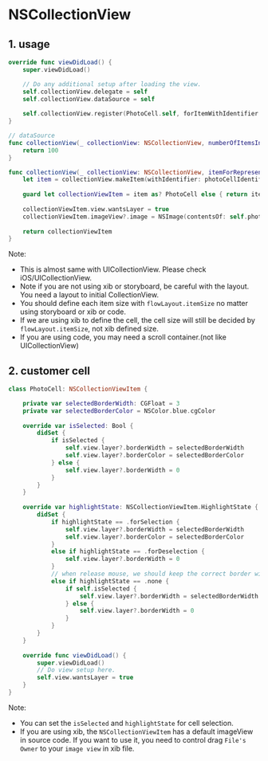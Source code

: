 # NSCollectionView

## 1. usage

```swift
override func viewDidLoad() {
    super.viewDidLoad()

    // Do any additional setup after loading the view.
    self.collectionView.delegate = self
    self.collectionView.dataSource = self
    
    self.collectionView.register(PhotoCell.self, forItemWithIdentifier: photoCellIdentifier)
}

// dataSource
func collectionView(_ collectionView: NSCollectionView, numberOfItemsInSection section: Int) -> Int {
    return 100
}

func collectionView(_ collectionView: NSCollectionView, itemForRepresentedObjectAt indexPath: IndexPath) -> NSCollectionViewItem {
    let item = collectionView.makeItem(withIdentifier: photoCellIdentifier, for: indexPath)
    
    guard let collectionViewItem = item as? PhotoCell else { return item }
    
    collectionViewItem.view.wantsLayer = true
    collectionViewItem.imageView?.image = NSImage(contentsOf: self.photos[indexPath.item])
    
    return collectionViewItem
}
```

Note:

-   This is almost same with UICollectionView. Please check iOS/UICollectionView.
-   Note if you are not using xib or storyboard, be careful with the layout. You need a layout to initial CollectionView.
-   You should define each item size with `flowLayout.itemSize` no matter using storyboard or xib or code.
-   If we are using xib to define the cell, the cell size will still be decided by `flowLayout.itemSize`, not xib defined size.
-   If you are using code, you may need a scroll container.(not like UICollectionView)

## 2. customer cell

```swift
class PhotoCell: NSCollectionViewItem {

    private var selectedBorderWidth: CGFloat = 3
    private var selectedBorderColor = NSColor.blue.cgColor
    
    override var isSelected: Bool {
        didSet {
            if isSelected {
                self.view.layer?.borderWidth = selectedBorderWidth
                self.view.layer?.borderColor = selectedBorderColor
            } else {
                self.view.layer?.borderWidth = 0
            }
        }
    }
    
    override var highlightState: NSCollectionViewItem.HighlightState {
        didSet {
            if highlightState == .forSelection {
                self.view.layer?.borderWidth = selectedBorderWidth
                self.view.layer?.borderColor = selectedBorderColor
            }
            else if highlightState == .forDeselection {
                self.view.layer?.borderWidth = 0
            }
            // when release mouse, we should keep the correct border width
            else if highlightState == .none {
                if self.isSelected {
                    self.view.layer?.borderWidth = selectedBorderWidth
                } else {
                    self.view.layer?.borderWidth = 0
                }
            }
        }
    }
    
    override func viewDidLoad() {
        super.viewDidLoad()
        // Do view setup here.
        self.view.wantsLayer = true
    } 
}
```

Note:

-   You can set the `isSelected` and `highlightState` for cell selection.
-   If you are using xib, the `NSCollectionViewItem` has a default imageView in source code. If you want to use it, you need to control drag `File's Owner` to your `image view` in xib file.